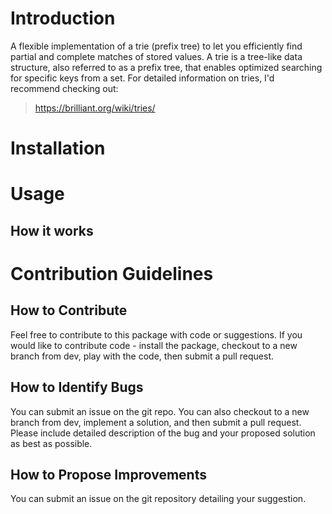 # Introduction

A flexible implementation of a trie (prefix tree) to let you efficiently find partial and complete matches of stored values. A trie is a tree-like data structure, also referred to as a prefix tree, that enables optimized searching for specific keys from a set. For detailed information on tries, I'd recommend checking out:

> https://brilliant.org/wiki/tries/

# Installation

# Usage

## How it works

# Contribution Guidelines

## How to Contribute

Feel free to contribute to this package with code or suggestions. If you would like to contribute code - install the package, checkout to a new branch from dev, play with the code, then submit a pull request.

## How to Identify Bugs

You can submit an issue on the git repo. You can also checkout to a new branch from dev, implement a solution, and then submit a pull request. Please include detailed description of the bug and your proposed solution as best as possible.

## How to Propose Improvements

You can submit an issue on the git repository detailing your suggestion.